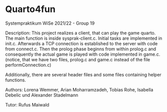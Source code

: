 # Quarto4fun
Systempraktikum WiSe 2021/22 - Group 19 

Description: This project realizes a client, that can play the game quarto. The main function is inside sysprak-client.c. Initial tasks are implemented in init.c. Afterwards a TCP connection is established to the server with code from connect.c. Then the prolog phase beginns from within prolog.c and  consequently the actual game is played with code implemented in game.c. (notice, that we have two files, prolog.c and game.c instead of the file performConnection.c)

Additionally, there are several header files and some files containing helper functions.

Authors: Lorena Wemmer, Arian Moharramzadeh, Tobias Rohe, Isabella Debelic und Alexander Stadelmann

Tutor: Rufus Maiwald